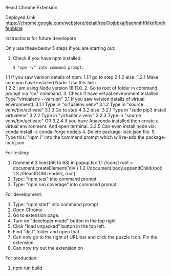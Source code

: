 React Chrome Extension

Deployed Link: https://chrome.google.com/webstore/detail/real1/ojbbkajfjaohmhffklknfipdhfenbkhe

Instructions for future developers 

Only use these below 5 steps if you are starting out:
1. Check if you have npm installed. 
     ```
     $ "npm -v" into command prompt.
     ```
1.1 If you saw version details of npm:
1.1.1 go to step 2
1.2 else: 
1.2.1 Make sure you have installed Node. Use this link:  
1.2.2 I am using Node version 18.11.0.
2. Go to root of folder in command prompt via "cd" command. 
3. Check if have virtual environment installed. Type "virtualenv --version"
3.1 If you saw version details of virtual environmentL
3.1.1 Type in "virtualenv venv"
3.1.2 Type in "source venv/bin/activate"
3.1.3 Go to step 4
3.2 else: 
3.2.1 Type in "sudo pip3 install virtualenv"
3.2.2 Type in "virtualenv venv"
3.2.3 Type in "source venv/bin/activate"
OR 
3.2.4 If you have Anaconda installed then create a virtual environment. And open terminal. 
3.2.5 Can even install node via: conda install -c conda-forge nodejs
4. Delete package-lock.json file. 
5. Type this: "npm i" into the command prompt which will re-add the package-lock.json



For testing:
1. Comment 3 lines(66 to 68) in popup.tsx
1.1 //const root = document.createElement('div')
1.2 //document.body.appendChild(root)
1.3 //ReactDOM.render(<App />, root)
2. Type: "npm test" into command prompt
3. Type: "npm run coverage" into command prompt



For development:
1. Type: "npm start" into command prompt
2. Open Chrome
3. Go to extension page. 
4. Turn on "developer mode" button in the top right
4. Click "load unpacked" button in the top left.
5. Find "dist" folder and open that.
6. Can now go to the right of URL bar and click the puzzle icon. Pin the extension. 
7. Can now try out the extension on 

For production:
1. npm run build
